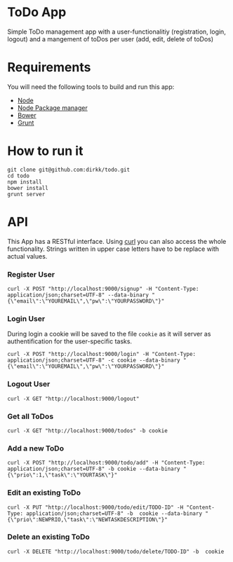 ToDo App
=============================

Simple ToDo management app with a user-functionalitiy (registration, login, logout) and a mangement of toDos per user (add, edit, delete of toDos)

# Requirements

You will need the following tools to build and run this app:

 * [Node](http://nodejs.org/)
 * [Node Package manager](https://npmjs.org/)
 * [Bower](http://bower.io/)
 * [Grunt](http://gruntjs.com/)

# How to run it

    git clone git@github.com:dirkk/todo.git
    cd todo
    npm install
    bower install
    grunt server

# API

This App has a RESTful interface. Using [curl](http://curl.haxx.se) you can also access the whole functionality. Strings written in upper case letters have to be replace with actual values.

### Register User

    curl -X POST "http://localhost:9000/signup" -H "Content-Type: application/json;charset=UTF-8" --data-binary "{\"email\":\"YOUREMAIL\",\"pw\":\"YOURPASSWORD\"}"

### Login User

During login a cookie will be saved to the file `cookie` as it will server as authentification for the user-specific tasks.

    curl -X POST "http://localhost:9000/login" -H "Content-Type: application/json;charset=UTF-8" -c cookie --data-binary "{\"email\":\"YOUREMAIL\",\"pw\":\"YOURPASSWORD\"}"

### Logout User

    curl -X GET "http://localhost:9000/logout"

### Get all ToDos

    curl -X GET "http://localhost:9000/todos" -b cookie

### Add a new ToDo

    curl -X POST "http://localhost:9000/todo/add" -H "Content-Type: application/json;charset=UTF-8" -b cookie --data-binary "{\"prio\":1,\"task\":\"YOURTASK\"}"

### Edit an existing ToDo

    curl -X PUT "http://localhost:9000/todo/edit/TODO-ID" -H "Content-Type: application/json;charset=UTF-8" -b  cookie --data-binary "{\"prio\":NEWPRIO,\"task\":\"NEWTASKDESCRIPTION\"}"

### Delete an existing ToDo

    curl -X DELETE "http://localhost:9000/todo/delete/TODO-ID" -b  cookie
